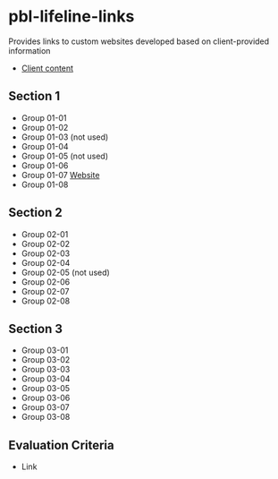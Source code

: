 # pbl-lifeline-links

Provides links to custom websites developed based on client-provided information

- [Client content](https://github.com/denisecase/pbl-lifeline)

## Section 1

- Group 01-01
- Group 01-02
- Group 01-03 (not used)
- Group 01-04
- Group 01-05 (not used)
- Group 01-06
- Group 01-07 [Website](https://kdibben.github.io/group-7-help-app/)
- Group 01-08

## Section 2

- Group 02-01
- Group 02-02
- Group 02-03
- Group 02-04
- Group 02-05 (not used)
- Group 02-06
- Group 02-07
- Group 02-08

## Section 3

- Group 03-01
- Group 03-02
- Group 03-03
- Group 03-04
- Group 03-05
- Group 03-06
- Group 03-07
- Group 03-08

## Evaluation Criteria

- Link
